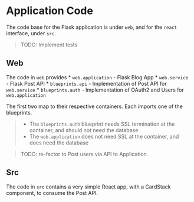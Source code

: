 Application Code
================

The code base for the Flask application is under `web`, and for the `react` interface, under `src`.

> TODO: Implement tests

Web
---

The code in `web` provides
    * `web.application` - Flask Blog App
    * `web.service` - Flask Post API
    * `blueprints.api` - Implementation of Post API for `web.service`
    * `blueprints.auth` - Implementation of OAuth2 and Users for `web.application`

The first two map to their respective containers. Each imports one of the blueprints.

> * The `blueprints.auth` blueprint needs SSL termination at the container, and should not need the database
> * The `web.application` does not need SSL at the container, and does need the database

> TODO: re-factor to Post users via API to Application.

Src
---

The code in `src` contains a very simple React app, with a CardStack component, to consume the Post API.
